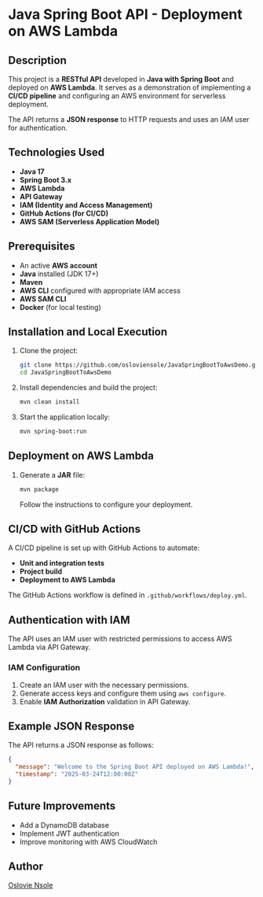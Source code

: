 # Java Spring Boot API - Deployment on AWS Lambda

## Description
This project is a **RESTful API** developed in **Java with Spring Boot** and deployed on **AWS Lambda**. It serves as a demonstration of implementing a **CI/CD pipeline** and configuring an AWS environment for serverless deployment.

The API returns a **JSON response** to HTTP requests and uses an IAM user for authentication.

## Technologies Used
- **Java 17**
- **Spring Boot 3.x**
- **AWS Lambda**
- **API Gateway**
- **IAM (Identity and Access Management)**
- **GitHub Actions (for CI/CD)**
- **AWS SAM (Serverless Application Model)**

## Prerequisites
- An active **AWS account**
- **Java** installed (JDK 17+)
- **Maven**
- **AWS CLI** configured with appropriate IAM access
- **AWS SAM CLI**
- **Docker** (for local testing)

## Installation and Local Execution
1. Clone the project:
   ```sh
   git clone https://github.com/osloviensole/JavaSpringBootToAwsDemo.git
   cd JavaSpringBootToAwsDemo
   ```

2. Install dependencies and build the project:
   ```sh
   mvn clean install
   ```

3. Start the application locally:
   ```sh
   mvn spring-boot:run
   ```

## Deployment on AWS Lambda
1. Generate a **JAR** file:
   ```sh
   mvn package
   ```
   Follow the instructions to configure your deployment.

## CI/CD with GitHub Actions
A CI/CD pipeline is set up with GitHub Actions to automate:
- **Unit and integration tests**
- **Project build**
- **Deployment to AWS Lambda**

The GitHub Actions workflow is defined in `.github/workflows/deploy.yml`.

## Authentication with IAM
The API uses an IAM user with restricted permissions to access AWS Lambda via API Gateway.

### IAM Configuration
1. Create an IAM user with the necessary permissions.
2. Generate access keys and configure them using `aws configure`.
3. Enable **IAM Authorization** validation in API Gateway.

## Example JSON Response
The API returns a JSON response as follows:
```json
{
  "message": "Welcome to the Spring Boot API deployed on AWS Lambda!",
  "timestamp": "2025-03-24T12:00:00Z"
}
```

## Future Improvements
- Add a DynamoDB database
- Implement JWT authentication
- Improve monitoring with AWS CloudWatch

## Author
[Oslovie Nsole](https://www.linkedin.com/in/oslovie-nsole-8a4621137)

